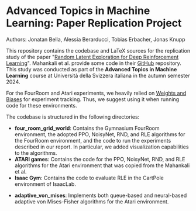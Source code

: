 # Advanced Topics in Machine Learning: Paper Replication Project
Authors: Jonatan Bella, Alessia Berarducci, Tobias Erbacher, Jonas Knupp

This repository contains the codebase and LaTeX sources for the replication study of the paper "[Random Latent Exploration for Deep Reinforcement Learning](https://arxiv.org/pdf/2407.13755)". Mahankali et al. provide some code in their [GitHub](https://github.com/Improbable-AI/random-latent-exploration) repository. This study was conducted as part of the **Advanced Topics in Machine Learning** course at Università della Svizzera italiana in the autumn semester 2024.

For the FourRoom and Atari experiments, we heavily relied on [Weights and Biases](https://wandb.ai/) for experiment tracking. Thus, we suggest using it when running code for these environments.

The codebase is structured in the following directories:
* **four_room_grid_world**: Contains the Gymnasium FourRoom environment, the adopted PPO, NoisyNet, RND, and RLE algorithms for the FourRoom environment, and the code to run the experiments described in our report. In particular, we added visualization capabilities to the algorithms.
* **ATARI games**: Contains the code for the PPO, NoisyNet, RND, and RLE algorithms for the Atari environment that was copied from the Mahankali et al.
* **Isaac Gym**: Contains the code to evaluate RLE in the CartPole environment of IsaacLab. 
- **adaptive_von_mises**: Implements both queue-based and neural-based adaptive von Mises-Fisher algorithms for the Atari environment.
